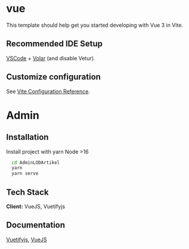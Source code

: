 # vue

This template should help get you started developing with Vue 3 in Vite.

## Recommended IDE Setup

[VSCode](https://code.visualstudio.com/) + [Volar](https://marketplace.visualstudio.com/items?itemName=johnsoncodehk.volar) (and disable Vetur).

## Customize configuration

See [Vite Configuration Reference](https://vitejs.dev/config/).


# Admin

## Installation

Install project with yarn 
Node >16

```bash
  cd AdminLODArtikel
  yarn
  yarn serve
```
    
## Tech Stack

**Client:** VueJS, Vuetifyjs





## Documentation

[Vuetifyjs](https://vuetifyjs.com/en/),
[VueJS](https://vuejs.org/)

